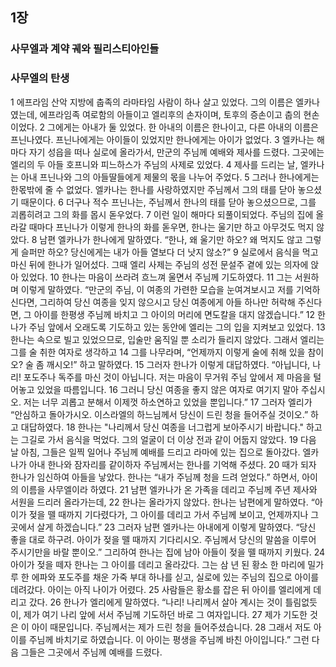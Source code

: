 ## 1장
### 사무엘과 계약 궤와 필리스티아인들
### 사무엘의 탄생
1 에프라임 산악 지방에 춥족의 라마타임 사람이 하나 살고 있었다. 그의 이름은 엘카나였는데, 에프라임족 여로함의 아들이고 엘리후의 손자이며, 토후의 증손이고 춥의 현손이었다.
2 그에게는 아내가 둘 있었다. 한 아내의 이름은 한나이고, 다른 아내의 이름은 프닌나였다. 프닌나에게는 아이들이 있었지만 한나에게는 아이가 없었다.
3 엘카나는 해마다 자기 성읍을 떠나 실로에 올라가서, 만군의 주님께 예배와 제사를 드렸다. 그곳에는 엘리의 두 아들 호프니와 피느하스가 주님의 사제로 있었다.
4 제사를 드리는 날, 엘카나는 아내 프닌나와 그의 아들딸들에게 제물의 몫을 나누어 주었다.
5 그러나 한나에게는 한몫밖에 줄 수 없었다. 엘카나는 한나를 사랑하였지만 주님께서 그의 태를 닫아 놓으셨기 때문이다.
6 더구나 적수 프닌나는, 주님께서 한나의 태를 닫아 놓으셨으므로, 그를 괴롭히려고 그의 화를 몹시 돋우었다.
7 이런 일이 해마다 되풀이되었다. 주님의 집에 올라갈 때마다 프닌나가 이렇게 한나의 화를 돋우면, 한나는 울기만 하고 아무것도 먹지 않았다.
8 남편 엘카나가 한나에게 말하였다. “한나, 왜 울기만 하오? 왜 먹지도 않고 그렇게 슬퍼만 하오? 당신에게는 내가 아들 열보다 더 낫지 않소?”
9 실로에서 음식을 먹고 마신 뒤에 한나가 일어섰다. 그때 엘리 사제는 주님의 성전 문설주 곁에 있는 의자에 앉아 있었다.
10 한나는 마음이 쓰라려 흐느껴 울면서 주님께 기도하였다.
11 그는 서원하며 이렇게 말하였다. “만군의 주님, 이 여종의 가련한 모습을 눈여겨보시고 저를 기억하신다면, 그리하여 당신 여종을 잊지 않으시고 당신 여종에게 아들 하나만 허락해 주신다면, 그 아이를 한평생 주님께 바치고 그 아이의 머리에 면도칼을 대지 않겠습니다.”
12 한나가 주님 앞에서 오래도록 기도하고 있는 동안에 엘리는 그의 입을 지켜보고 있었다.
13 한나는 속으로 빌고 있었으므로, 입술만 움직일 뿐 소리가 들리지 않았다. 그래서 엘리는 그를 술 취한 여자로 생각하고
14 그를 나무라며, “언제까지 이렇게 술에 취해 있을 참이오? 술 좀 깨시오!” 하고 말하였다.
15 그러자 한나가 이렇게 대답하였다. “아닙니다, 나리! 포도주나 독주를 마신 것이 아닙니다. 저는 마음이 무거워 주님 앞에서 제 마음을 털어놓고 있었을 따름입니다.
16 그러니 당신 여종을 좋지 않은 여자로 여기지 말아 주십시오. 저는 너무 괴롭고 분해서 이제껏 하소연하고 있었을 뿐입니다.”
17 그러자 엘리가 “안심하고 돌아가시오. 이스라엘의 하느님께서 당신이 드린 청을 들어주실 것이오.” 하고 대답하였다.
18 한나는 "나리께서 당신 여종을 너그럽게 보아주시기 바랍니다." 하고는 그길로 가서 음식을 먹었다. 그의 얼굴이 더 이상 전과 같이 어둡지 않았다.
19 다음 날 아침, 그들은 일찍 일어나 주님께 예배를 드리고 라마에 있는 집으로 돌아갔다. 엘카나가 아내 한나와 잠자리를 같이하자 주님께서는 한나를 기억해 주셨다.
20 때가 되자 한나가 임신하여 아들을 낳았다. 한나는 “내가 주님께 청을 드려 얻었다.” 하면서, 아이의 이름을 사무엘이라 하였다.
21 남편 엘카나가 온 가족을 데리고 주님께 주년 제사와 서원을 드리러 올라가는데,
22 한나는 올라가지 않았다. 한나는 남편에게 말하였다. “아이가 젖을 뗄 때까지 기다렸다가, 그 아이를 데리고 가서 주님께 보이고, 언제까지나 그곳에서 살게 하겠습니다.”
23 그러자 남편 엘카나는 아내에게 이렇게 말하였다. “당신 좋을 대로 하구려. 아이가 젖을 뗄 때까지 기다리시오. 주님께서 당신의 말씀을 이루어 주시기만을 바랄 뿐이오.” 그리하여 한나는 집에 남아 아들이 젖을 뗄 때까지 키웠다.
24 아이가 젖을 떼자 한나는 그 아이를 데리고 올라갔다. 그는 삼 년 된 황소 한 마리에 밀가루 한 에파와 포도주를 채운 가죽 부대 하나를 싣고, 실로에 있는 주님의 집으로 아이를 데려갔다. 아이는 아직 나이가 어렸다.
25 사람들은 황소를 잡은 뒤 아이를 엘리에게 데리고 갔다.
26 한나가 엘리에게 말하였다. “나리! 나리께서 살아 계시는 것이 틀림없듯이, 제가 여기 나리 앞에 서서 주님께 기도하던 바로 그 여자입니다.
27 제가 기도한 것은 이 아이 때문입니다. 주님께서는 제가 드린 청을 들어주셨습니다.
28 그래서 저도 아이를 주님께 바치기로 하였습니다. 이 아이는 평생을 주님께 바친 아이입니다.” 그런 다음 그들은 그곳에서 주님께 예배를 드렸다.
